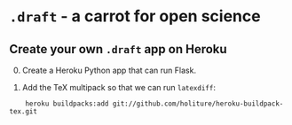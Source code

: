 `.draft` - a carrot for open science
==================================

Create your own `.draft` app on Heroku
--------------------------------------

0. Create a Heroku Python app that can run Flask.

1. Add the TeX multipack so that we can run `latexdiff`:

````
    heroku buildpacks:add git://github.com/holiture/heroku-buildpack-tex.git
````

